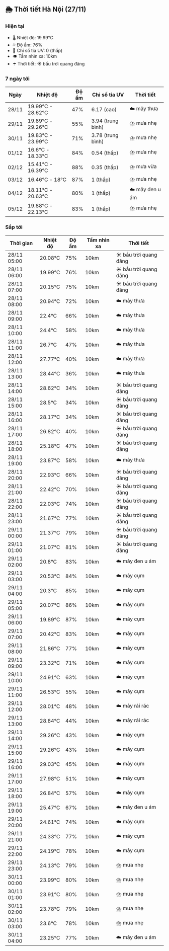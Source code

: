 ## 🌦️ Thời tiết Hà Nội (27/11)

### Hiện tại

- 🌡️ Nhiệt độ: 19.99℃
- 💦 Độ ẩm: 76%
- 🌟 Chỉ số tia UV: 0 (thấp)
- 👁️ Tầm nhìn xa: 10km
- ☂️ Thời tiết: ☀️ bầu trời quang đãng

### 7 ngày tới

| Ngày | Nhiệt độ | Độ ẩm | Chỉ số tia UV | Thời tiết |
| --- | --- | --- | --- | --- |
| 28/11 | 19.99℃ - 28.62℃ | 47% | 6.17 (cao) | ☁️ mây thưa |
| 29/11 | 19.89℃ - 29.26℃ | 55% | 3.94 (trung bình) | ⛈️ mưa nhẹ |
| 30/11 | 19.83℃ - 23.99℃ | 71% | 3.78 (trung bình) | ⛈️ mưa nhẹ |
| 01/12 | 16.6℃ - 18.33℃ | 84% | 0.54 (thấp) | ⛈️ mưa nhẹ |
| 02/12 | 15.41℃ - 16.39℃ | 88% | 0.35 (thấp) | ⛈️ mưa vừa |
| 03/12 | 16.46℃ - 18℃ | 87% | 1 (thấp) | ⛈️ mưa nhẹ |
| 04/12 | 18.11℃ - 20.63℃ | 80% | 1 (thấp) | ☁️ mây đen u ám |
| 05/12 | 19.88℃ - 22.13℃ | 83% | 1 (thấp) | ⛈️ mưa nhẹ |

### Sắp tới

| Thời gian | Nhiệt độ | Độ ẩm | Tầm nhìn xa | Thời tiết |
| --- | --- | --- | --- | --- |
| 28/11 05:00 | 20.08℃ | 75% | 10km | ☀️ bầu trời quang đãng |
| 28/11 06:00 | 19.99℃ | 76% | 10km | ☀️ bầu trời quang đãng |
| 28/11 07:00 | 20.15℃ | 75% | 10km | ☀️ bầu trời quang đãng |
| 28/11 08:00 | 20.94℃ | 72% | 10km | ☁️ mây thưa |
| 28/11 09:00 | 22.4℃ | 66% | 10km | ☁️ mây thưa |
| 28/11 10:00 | 24.4℃ | 58% | 10km | ☁️ mây thưa |
| 28/11 11:00 | 26.7℃ | 47% | 10km | ☁️ mây thưa |
| 28/11 12:00 | 27.77℃ | 40% | 10km | ☁️ mây thưa |
| 28/11 13:00 | 28.44℃ | 36% | 10km | ☁️ mây thưa |
| 28/11 14:00 | 28.62℃ | 34% | 10km | ☀️ bầu trời quang đãng |
| 28/11 15:00 | 28.5℃ | 34% | 10km | ☀️ bầu trời quang đãng |
| 28/11 16:00 | 28.17℃ | 34% | 10km | ☀️ bầu trời quang đãng |
| 28/11 17:00 | 26.82℃ | 40% | 10km | ☀️ bầu trời quang đãng |
| 28/11 18:00 | 25.18℃ | 47% | 10km | ☀️ bầu trời quang đãng |
| 28/11 19:00 | 23.87℃ | 58% | 10km | ☁️ mây thưa |
| 28/11 20:00 | 22.93℃ | 66% | 10km | ☀️ bầu trời quang đãng |
| 28/11 21:00 | 22.42℃ | 70% | 10km | ☀️ bầu trời quang đãng |
| 28/11 22:00 | 22.03℃ | 74% | 10km | ☀️ bầu trời quang đãng |
| 28/11 23:00 | 21.67℃ | 77% | 10km | ☀️ bầu trời quang đãng |
| 29/11 00:00 | 21.37℃ | 79% | 10km | ☀️ bầu trời quang đãng |
| 29/11 01:00 | 21.07℃ | 81% | 10km | ☀️ bầu trời quang đãng |
| 29/11 02:00 | 20.8℃ | 83% | 10km | ☁️ mây đen u ám |
| 29/11 03:00 | 20.53℃ | 84% | 10km | ☁️ mây cụm |
| 29/11 04:00 | 20.3℃ | 85% | 10km | ☁️ mây cụm |
| 29/11 05:00 | 20.07℃ | 86% | 10km | ☁️ mây cụm |
| 29/11 06:00 | 19.89℃ | 87% | 10km | ☁️ mây cụm |
| 29/11 07:00 | 20.42℃ | 83% | 10km | ☁️ mây cụm |
| 29/11 08:00 | 21.86℃ | 77% | 10km | ☁️ mây cụm |
| 29/11 09:00 | 23.32℃ | 71% | 10km | ☁️ mây cụm |
| 29/11 10:00 | 24.91℃ | 63% | 10km | ☁️ mây cụm |
| 29/11 11:00 | 26.53℃ | 55% | 10km | ☁️ mây cụm |
| 29/11 12:00 | 28.01℃ | 48% | 10km | ☁️ mây rải rác |
| 29/11 13:00 | 28.84℃ | 44% | 10km | ☁️ mây rải rác |
| 29/11 14:00 | 29.26℃ | 43% | 10km | ☁️ mây cụm |
| 29/11 15:00 | 29.26℃ | 43% | 10km | ☁️ mây cụm |
| 29/11 16:00 | 29.03℃ | 45% | 10km | ☁️ mây cụm |
| 29/11 17:00 | 27.98℃ | 51% | 10km | ☁️ mây cụm |
| 29/11 18:00 | 26.84℃ | 57% | 10km | ☁️ mây cụm |
| 29/11 19:00 | 25.47℃ | 67% | 10km | ☁️ mây đen u ám |
| 29/11 20:00 | 24.61℃ | 74% | 10km | ☁️ mây cụm |
| 29/11 21:00 | 24.33℃ | 77% | 10km | ☁️ mây cụm |
| 29/11 22:00 | 24.19℃ | 78% | 10km | ☁️ mây cụm |
| 29/11 23:00 | 24.13℃ | 79% | 10km | ⛈️ mưa nhẹ |
| 30/11 00:00 | 23.99℃ | 80% | 10km | ⛈️ mưa nhẹ |
| 30/11 01:00 | 23.91℃ | 80% | 10km | ⛈️ mưa nhẹ |
| 30/11 02:00 | 23.78℃ | 79% | 10km | ⛈️ mưa nhẹ |
| 30/11 03:00 | 23.6℃ | 78% | 10km | ⛈️ mưa nhẹ |
| 30/11 04:00 | 23.25℃ | 77% | 10km | ☁️ mây đen u ám |
